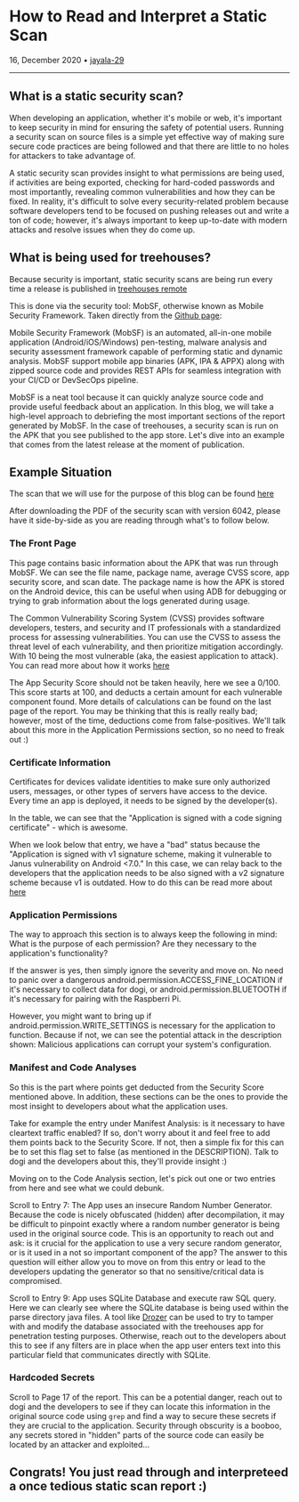 # How to Read and Interpret a Static Scan

16, December 2020 • [jayala-29](https://github.com/jayala-29)

---

## What is a static security scan?

When developing an application, whether it's mobile or web, it's important to keep security in mind for ensuring the safety of potential users. Running a security scan on source files is a simple yet effective way of making sure secure code practices are being followed and that there are little to no holes for attackers to take advantage of. 

A static security scan provides insight to what permissions are being used, if activities are being exported, checking for hard-coded passwords and most importantly, revealing common vulnerabilities and how they can be fixed. In reality, it's difficult to solve every security-related problem because software developers tend to be focused on pushing releases out and write a ton of code; however, it's always important to keep up-to-date with modern attacks and resolve issues when they do come up.

## What is being used for treehouses?

Because security is important, static security scans are being run every time a release is published in [treehouses remote](https://github.com/treehouses/remote/releases)

This is done via the security tool: MobSF, otherwise known as Mobile Security Framework. Taken directly from the [Github page](https://github.com/MobSF/Mobile-Security-Framework-MobSF):

Mobile Security Framework (MobSF) is an automated, all-in-one mobile application (Android/iOS/Windows) pen-testing, malware analysis and security assessment framework capable of performing static and dynamic analysis. MobSF support mobile app binaries (APK, IPA & APPX) along with zipped source code and provides REST APIs for seamless integration with your CI/CD or DevSecOps pipeline.

MobSF is a neat tool because it can quickly analyze source code and provide useful feedback about an application. In this blog, we will take a high-level approach to debriefing the most important sections of the report generated by MobSF. In the case of treehouses, a security scan is run on the APK that you see published to the app store. Let's dive into an example that comes from the latest release at the moment of publication.

## Example Situation

The scan that we will use for the purpose of this blog can be found [here](https://github.com/treehouses/remote/releases/download/v6042/6042-security-scan.pdf)

After downloading the PDF of the security scan with version 6042, please have it side-by-side as you are reading through what's to follow below.

### The Front Page

This page contains basic information about the APK that was run through MobSF. We can see the file name, package name, average CVSS score, app security score, and scan date. The package name is how the APK is stored on the Android device, this can be useful when using ADB for debugging or trying to grab information about the logs generated during usage. 

The Common Vulnerability Scoring System (CVSS) provides software developers, testers, and security and IT professionals with a standardized process for assessing vulnerabilities. You can use the CVSS to assess the threat level of each vulnerability, and then prioritize mitigation accordingly. With 10 being the most vulnerable (aka, the easiest application to attack). You can read more about how it works [here](https://blog.malwarebytes.com/malwarebytes-news/2020/05/how-cvss-works-characterizing-and-scoring-vulnerabilities/)

The App Security Score should not be taken heavily, here we see a 0/100. This score starts at 100, and deducts a certain amount for each vulnerable component found. More details of calculations can be found on the last page of the report. You may be thinking that this is really really bad; however, most of the time, deductions come from false-positives. We'll talk about this more in the Application Permissions section, so no need to freak out :)

### Certificate Information

Certificates for devices validate identities to make sure only authorized users, messages, or other types of servers have access to the device. Every time an app is deployed, it needs to be signed by the developer(s).

In the table, we can see that the "Application is signed with a code signing certificate" - which is awesome.

When we look below that entry, we have a "bad" status because the "Application is signed with v1 signature scheme, making it vulnerable to Janus vulnerability on Android <7.0." In this case, we can relay back to the developers that the application needs to be also signed with a v2 signature scheme because v1 is outdated. How to do this can be read more about [here](https://source.android.com/security/apksigning)

### Application Permissions

The way to approach this section is to always keep the following in mind: What is the purpose of each permission? Are they necessary to the application's functionality?

If the answer is yes, then simply ignore the severity and move on. No need to panic over a dangerous android.permission.ACCESS_FINE_LOCATION if it's necessary to collect data for dogi, or android.permission.BLUETOOTH if it's necessary for pairing with the Raspberri Pi.

However, you might want to bring up if android.permission.WRITE_SETTINGS is necessary for the application to function. Because if not, we can see the potential attack in the description shown: Malicious applications can
corrupt your system's configuration.

### Manifest and Code Analyses

So this is the part where points get deducted from the Security Score mentioned above. In addition, these sections can be the ones to provide the most insight to developers about what the application uses.

Take for example the entry under Manifest Analysis: is it necessary to have cleartext traffic enabled? If so, don't worry about it and feel free to add them points back to the Security Score. If not, then a simple fix for this can be to set this flag set to false (as mentioned in the DESCRIPTION). Talk to dogi and the developers about this, they'll provide insight :)

Moving on to the Code Analysis section, let's pick out one or two entries from here and see what we could debunk.

Scroll to Entry 7: The App uses an insecure Random Number Generator. Because the code is nicely obfuscated (hidden) after decompilation, it may be difficult to pinpoint exactly where a random number generator is being used in the original source code. This is an opportunity to reach out and ask: is it crucial for the application to use a very secure random generator, or is it used in a not so important component of the app? The answer to this question will either allow you to move on from this entry or lead to the developers updating the generator so that no sensitive/critical data is compromised.

Scroll to Entry 9: App uses SQLite Database and execute raw SQL query. Here we can clearly see where the SQLite database is being used within the parse directory java files. A tool like [Drozer](https://github.com/fsecurelabs/drozer/) can be used to try to tamper with and modify the database associated with the treehouses app for penetration testing purposes. Otherwise, reach out to the developers about this to see if any filters are in place when the app user enters text into this particular field that communicates directly with SQLite. 

### Hardcoded Secrets

Scroll to Page  17 of the report. This can be a potential danger, reach out to dogi and the developers to see if they can locate this information in the original source code using `grep` and find a way to secure these secrets if they are crucial to the application. Security through obscurity is a booboo, any secrets stored in "hidden" parts of the source code can easily be located by an attacker and exploited...

## Congrats! You just read through and interpreteed a once tedious static scan report :)
